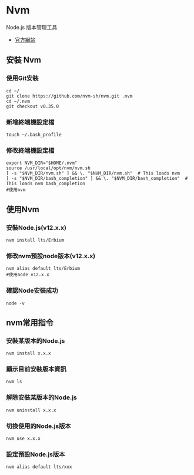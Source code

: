 # Nvm

Node.js 版本管理工具

- [官方網站](https://github.com/creationix/nvm)

## 安裝 Nvm

### 使用Git安裝

```
cd ~/
git clone https://github.com/nvm-sh/nvm.git .nvm
cd ~/.nvm
git checkout v0.35.0
```

### 新增終端機設定檔

```
touch ~/.bash_profile
```

### 修改終端機設定檔

```
export NVM_DIR="$HOME/.nvm"
source /usr/local/opt/nvm/nvm.sh
[ -s "$NVM_DIR/nvm.sh" ] && \. "$NVM_DIR/nvm.sh"  # This loads nvm
[ -s "$NVM_DIR/bash_completion" ] && \. "$NVM_DIR/bash_completion"  # This loads nvm bash_completion
#使用nvm
```

## 使用Nvm

### 安裝Node.js(v12.x.x)

```
nvm install lts/Erbium
```

### 修改nvm預設node版本(v12.x.x)

```
nvm alias default lts/Erbium
#使用node v12.x.x
```

### 確認Node安裝成功

```
node -v
```

## nvm常用指令

### 安裝某版本的Node.js

```
nvm install x.x.x
```

### 顯示目前安裝版本資訊

```
nvm ls
```

### 解除安裝某版本的Node.js

```
nvm uninstall x.x.x
```

### 切換使用的Node.js版本

```
nvm use x.x.x
```

### 設定預設Node.js版本

```
nvm alias default lts/xxx
```
